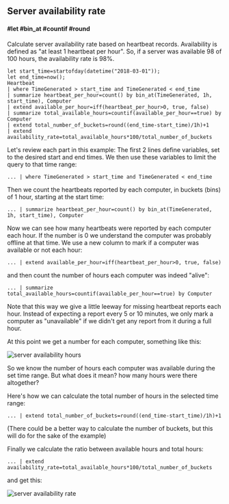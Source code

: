 ## Server availability rate
#### #let #bin_at #countif #round
<!-- article_id: 2502‎2018‏‎03827037 -->

Calculate server availability rate based on heartbeat records. Availability is defined as "at least 1 heartbeat per hour".
So, if a server was available 98 of 100 hours, the availability rate is 98%.

```OQL
let start_time=startofday(datetime("2018-03-01"));
let end_time=now();
Heartbeat
| where TimeGenerated > start_time and TimeGenerated < end_time
| summarize heartbeat_per_hour=count() by bin_at(TimeGenerated, 1h, start_time), Computer
| extend available_per_hour=iff(heartbeat_per_hour>0, true, false)
| summarize total_available_hours=countif(available_per_hour==true) by Computer 
| extend total_number_of_buckets=round((end_time-start_time)/1h)+1
| extend availability_rate=total_available_hours*100/total_number_of_buckets
```


Let's review each part in this example:
The first 2 lines define variables, set to the desired start and end times.
We then use these variables to limit the query to that time range:
```
... | where TimeGenerated > start_time and TimeGenerated < end_time
```

Then we count the heartbeats reported by each computer, in buckets (bins) of 1 hour, starting at the start time: 
```
... | summarize heartbeat_per_hour=count() by bin_at(TimeGenerated, 1h, start_time), Computer
```

Now we can see how many heartbeats were reported by each computer each hour. If the number is  0 we understand the computer was probably offline at that time.
We use a new column to mark if a computer was available or not each hour:
```
... | extend available_per_hour=iff(heartbeat_per_hour>0, true, false)
```
and then count the number of hours each computer was indeed "alive": 
```
... | summarize total_available_hours=countif(available_per_hour==true) by Computer
```

Note that this way we give a little leeway for missing heartbeat reports each hour.
Instead of expecting a report every 5 or 10 minutes, we only mark a computer as "unavailable" if we didn't get any report from it during a full hour.

At this point we get a number for each computer, something like this:
<p><img src="~/examples/images/availability-hours.png" alt="server availability hours"></p>

So we know the number of hours each computer was available during the set time range. But what does it mean? how many hours were there altogether?

Here's how we can calculate the total number of hours in the selected time range:
```
... | extend total_number_of_buckets=round((end_time-start_time)/1h)+1
```

(There could be a better way to calculate the number of buckets, but this will do for the sake of the example)

Finally we calculate the ratio between available hours and total hours:
```
... | extend availability_rate=total_available_hours*100/total_number_of_buckets
```
and get this:

<p><img src="~/examples/images/availability-rate.png" alt="server availability rate"></p>


